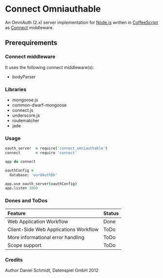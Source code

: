 # Connect Omniauthable

An OmniAuth (2.x) server implementation for [Node.js](http://nodejs.org) written in [CoffeeScript](http://coffeescript.org) as [Connect](http://www.senchalabs.org/connect/) middleware.

## Prerequirements

### Connect middleware

It uses the following connect middleware(s):

* bodyParser

### Libraries

* mongoose.js
* common-dwarf-mongoose
* connect.js
* underscore.js
* routematcher
* jade

### Usage

```coffeescript
oauth_server  = require('connect_omniauthable')
connect       = require 'connect'

app do connect

oauthConfig =
  database: 'ourOAuthDb'

app.use oauth_server(oauthConfig)
app.listen 3000
```

### Dones and ToDos

| Feature                               | Status              |
|:--------------------------------------|:--------------------|
| Web Application Workflow              | Done                |
| Client-Side Web Applications Workflow | ToDo                |
| More informational error handling     | ToDo                |
| Scope support                         | ToDo                |

### Credits

Author Daniel Schmidt, Datenspiel GmbH 2012
